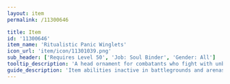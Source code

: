 ```yaml
---
layout: item
permalink: /11300646

title: Item
id: '11300646'
item_name: 'Ritualistic Panic Winglets'
icon_url: 'item/icon/11301039.png'
sub_header: ['Requires Level 50', 'Job: Soul Binder', 'Gender: All']
tooltip_description: 'A head ornament for combatants who fight with unbridled fury on the battleground.'
guide_description: 'Item abilities inactive in battlegrounds and arenas.'
---
```


